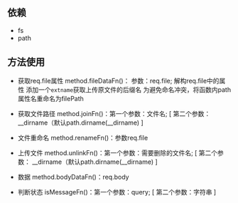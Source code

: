 ## 依赖

- fs
- path

## 方法使用

- 获取req.file属性 method.fileDataFn()： 参数：req.file; 解构req.file中的属性 添加一个`extname`获取上传原文件的后缀名  为避免命名冲突，将函数内path属性名重命名为filePath

- 获取文件路径 method.joinFn()：第一个参数：文件名; [ 第二个参数： __dirname（默认path.dirname(__dirname) ]

- 文件重命名 method.renameFn()：参数req.file

- 上传文件 method.unlinkFn()：第一个参数：需要删除的文件名;  [ 第二个参数： __dirname（默认path.dirname(__dirname) ]

- 数据 method.bodyDataFn()：req.body 

- 判断状态 isMessageFn()：第一个参数：query; [ 第二个参数：字符串 ]

